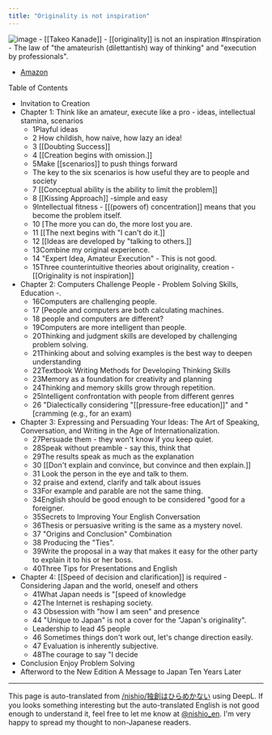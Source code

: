 ```yaml
---
title: "Originality is not inspiration"
---
```


![image](https://gyazo.com/943ada0566a6237cdaf33e56d84a5a23/thumb/1000)
    - [[Takeo Kanade]]
    - [[originality]] is not an inspiration #Inspiration
    - The law of "the amateurish (dilettantish) way of thinking" and "execution by professionals".
- [Amazon](https://amzn.to/2SH2CpY)

Table of Contents
- Invitation to Creation
- Chapter 1: Think like an amateur, execute like a pro - ideas, intellectual stamina, scenarios
    - 1Playful ideas
    - 2 How childish, how naive, how lazy an idea!
    - 3 [[Doubting Success]]
    - 4 [[Creation begins with omission.]]
    - 5Make [[scenarios]] to push things forward
    - The key to the six scenarios is how useful they are to people and society
    - 7 [[Conceptual ability is the ability to limit the problem]]
    - 8 [[Kissing Approach]] -simple and easy
    - 9Intellectual fitness - [[(powers of) concentration]] means that you become the problem itself.
    - 10 [The more you can do, the more lost you are.
    - 11 [[The next begins with "I can't do it.]]
    - 12 [[Ideas are developed by "talking to others.]]
    - 13Combine my original experience.
    - 14 "Expert Idea, Amateur Execution" - This is not good.
    - 15Three counterintuitive theories about originality, creation
            - [[Originality is not inspiration]]
- Chapter 2: Computers Challenge People - Problem Solving Skills, Education -.
    - 16Computers are challenging people.
    - 17 [People and computers are both calculating machines.
    - 18 people and computers are different?
    - 19Computers are more intelligent than people.
    - 20Thinking and judgment skills are developed by challenging problem solving.
    - 21Thinking about and solving examples is the best way to deepen understanding
    - 22Textbook Writing Methods for Developing Thinking Skills
    - 23Memory as a foundation for creativity and planning
    - 24Thinking and memory skills grow through repetition.
    - 25Intelligent confrontation with people from different genres
    - 26 "Dialectically considering "[[pressure-free education]]" and "[cramming (e.g., for an exam)
- Chapter 3: Expressing and Persuading Your Ideas: The Art of Speaking, Conversation, and Writing in the Age of Internationalization.
    - 27Persuade them - they won't know if you keep quiet.
    - 28Speak without preamble - say this, think that
    - 29The results speak as much as the explanation
    - 30 [[Don't explain and convince, but convince and then explain.]]
    - 31 Look the person in the eye and talk to them.
    - 32 praise and extend, clarify and talk about issues
    - 33For example and parable are not the same thing.
    - 34English should be good enough to be considered "good for a foreigner.
    - 35Secrets to Improving Your English Conversation
    - 36Thesis or persuasive writing is the same as a mystery novel.
    - 37 "Origins and Conclusion" Combination
    - 38 Producing the "Ties".
    - 39Write the proposal in a way that makes it easy for the other party to explain it to his or her boss.
    - 40Three Tips for Presentations and English
- Chapter 4: [[Speed of decision and clarification]] is required - Considering Japan and the world, oneself and others
    - 41What Japan needs is "[speed of knowledge
    - 42The Internet is reshaping society.
    - 43 Obsession with "how I am seen" and presence
    - 44 "Unique to Japan" is not a cover for the "Japan's originality".
    - Leadership to lead 45 people
    - 46 Sometimes things don't work out, let's change direction easily.
    - 47 Evaluation is inherently subjective.
    - 48The courage to say "I decide
- Conclusion Enjoy Problem Solving
- Afterword to the New Edition A Message to Japan Ten Years Later
---
This page is auto-translated from [/nishio/独創はひらめかない](https://scrapbox.io/nishio/独創はひらめかない) using DeepL. If you looks something interesting but the auto-translated English is not good enough to understand it, feel free to let me know at [@nishio_en](https://twitter.com/nishio_en). I'm very happy to spread my thought to non-Japanese readers.
